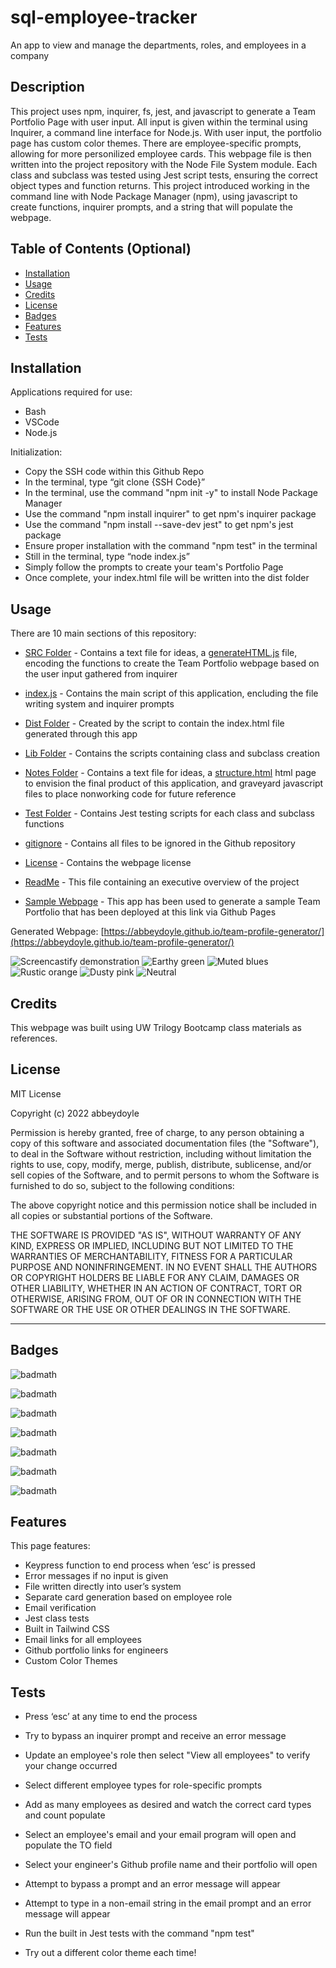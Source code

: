 # sql-employee-tracker
An app to view and manage the departments, roles, and employees in a company

## Description

This project uses npm, inquirer, fs, jest, and javascript to generate a Team Portfolio Page with user input. All input is given within the terminal using Inquirer, a command line interface for Node.js. With user input, the portfolio page has custom color themes. There are employee-specific prompts, allowing for more personilized employee cards. This webpage file is then written into the project repository with the Node File System module. Each class and subclass was tested using Jest script tests, ensuring the correct object types and function returns. This project introduced working in the command line with Node Package Manager (npm), using javascript to create functions, inquirer prompts, and a string that will populate the webpage.


<!-- Provide a short description explaining the what, why, and how of your project. Use the following questions as a guide:

- What was your motivation?
- Why did you build this project? (Note: the answer is not "Because it was a homework assignment.")
- What problem does it solve?
- What did you learn? -->

## Table of Contents (Optional)

<!-- If your README is long, add a table of contents to make it easy for users to find what they need. -->

- [Installation](#installation)
- [Usage](#usage)
- [Credits](#credits)
- [License](#license)
- [Badges](#badges)
- [Features](#features)
- [Tests](#tests)

## Installation

Applications required for use: 
- Bash
- VSCode
- Node.js 

Initialization: 
- Copy the SSH code within this Github Repo 
- In the terminal, type “git clone {SSH Code}” 
- In the terminal, use the command "npm init -y" to install Node Package Manager 
- Use the command "npm install inquirer" to get npm's inquirer package 
- Use the command "npm install --save-dev jest" to get npm's jest package 
- Ensure proper installation with the command "npm test" in the terminal
- Still in the terminal, type “node index.js” 
- Simply follow the prompts to create your team's Portfolio Page
- Once complete, your index.html file will be written into the dist folder
<!-- What are the steps required to install your project? Provide a step-by-step description of how to get the development environment running. -->


## Usage

There are 10 main sections of this repository:

- [SRC Folder](https://github.com/abbeydoyle/team-profile-generator/tree/main/src) - Contains a text file for ideas, a [generateHTML.js](https://github.com/abbeydoyle/team-profile-generator/blob/main/src/generateHTML.js) file, encoding the functions to create the Team Portfolio webpage based on the user input gathered from inquirer

- [index.js](https://github.com/abbeydoyle/team-profile-generator/blob/main/index.html) - Contains the main script of this application, encluding the file writing system and inquirer prompts

- [Dist Folder](https://github.com/abbeydoyle/team-profile-generator/tree/main/dist) - Created by the script to contain the index.html file generated through this app

- [Lib Folder](https://github.com/abbeydoyle/team-profile-generator/tree/main/lib) - Contains the scripts containing class and subclass creation

- [Notes Folder](https://github.com/abbeydoyle/team-profile-generator/tree/main/notes) - Contains a text file for ideas, a [structure.html](https://github.com/abbeydoyle/team-profile-generator/blob/main/notes/structure.html) html page to envision the final product of this application, and graveyard javascript files to place nonworking code for future reference

- [Test Folder](https://github.com/abbeydoyle/team-profile-generator/tree/main/test) - Contains Jest testing scripts for each class and subclass functions

- [gitignore](https://github.com/abbeydoyle/team-profile-generator/blob/main/.gitignore) - Contains all files to be ignored in the Github repository

- [License](https://github.com/abbeydoyle/module-two-challenge/blob/main/LICENSE) - Contains the webpage license

- [ReadMe](https://github.com/abbeydoyle/module-two-challenge/blob/main/README.md) - This file containing an executive overview of the project

- [Sample Webpage](https://abbeydoyle.github.io/team-profile-generator/) - This app has been used to generate a sample Team Portfolio that has been deployed at this link via Github Pages

Generated Webpage: [https://abbeydoyle.github.io/team-profile-generator/](https://abbeydoyle.github.io/team-profile-generator/)

![Screencastify demonstration](./dist/team-profile.gif)
![Earthy green](./dist/earthy%20green.png)
![Muted blues](./dist/muted%20blues.png)
![Rustic orange](./dist/rustic%20orange.png)
![Dusty pink](./dist/Dusty%20pink.png)
![Neutral](./dist/black-white.png)




<!-- Provide instructions and examples for use. Include screenshots as needed.

To add a screenshot, create an `assets/images` folder in your repository and upload your screenshot to it. Then, using the relative filepath, add it to your README using the following syntax:

    ```md
    ![alt text](assets/images/screenshot.png)
    ``` -->

## Credits

This webpage was built using UW Trilogy Bootcamp class materials as references.


## License

MIT License

Copyright (c) 2022 abbeydoyle

Permission is hereby granted, free of charge, to any person obtaining a copy of this software and associated documentation files (the "Software"), to deal in the Software without restriction, including without limitation the rights to use, copy, modify, merge, publish, distribute, sublicense, and/or sell copies of the Software, and to permit persons to whom the Software is furnished to do so, subject to the following conditions:

The above copyright notice and this permission notice shall be included in all copies or substantial portions of the Software.

THE SOFTWARE IS PROVIDED "AS IS", WITHOUT WARRANTY OF ANY KIND, EXPRESS OR IMPLIED, INCLUDING BUT NOT LIMITED TO THE WARRANTIES OF MERCHANTABILITY, FITNESS FOR A PARTICULAR PURPOSE AND NONINFRINGEMENT. IN NO EVENT SHALL THE AUTHORS OR COPYRIGHT HOLDERS BE LIABLE FOR ANY CLAIM, DAMAGES OR OTHER LIABILITY, WHETHER IN AN ACTION OF CONTRACT, TORT OR OTHERWISE, ARISING FROM, OUT OF OR IN CONNECTION WITH THE SOFTWARE OR THE USE OR OTHER DEALINGS IN THE SOFTWARE.

<!-- The last section of a high-quality README file is the license. This lets other developers know what they can and cannot do with your project. If you need help choosing a license, refer to [https://choosealicense.com/](https://choosealicense.com/). -->

---

<!-- 🏆 The previous sections are the bare minimum, and your project will ultimately determine the content of this document. You might also want to consider adding the following sections. -->

## Badges

![badmath](https://img.shields.io/github/repo-size/abbeydoyle/team-profile-generator?color=pink&style=plastic)

![badmath](https://img.shields.io/github/issues-closed-raw/abbeydoyle/team-profile-generator?color=pink&style=plastic)

![badmath](https://img.shields.io/github/issues-raw/abbeydoyle/team-profile-generator?color=pink&style=plastic)

![badmath](https://img.shields.io/github/license/abbeydoyle/team-profile-generator?color=pink&style=plastic)

![badmath](https://img.shields.io/github/commits-since/abbeydoyle/team-profile-generator/7aaca42/main?color=pink&style=plastic)

![badmath](https://img.shields.io/github/last-commit/abbeydoyle/team-profile-generator?color=pink&style=plastic)

![badmath](https://img.shields.io/maintenance/yes/2022?color=pink&style=plastic)


<!-- ![badmath](https://img.shields.io/github/languages/top/lernantino/badmath)

Badges aren't necessary, per se, but they demonstrate street cred. Badges let other developers know that you know what you're doing. Check out the badges hosted by [shields.io](https://shields.io/). You may not understand what they all represent now, but you will in time. -->

## Features

This page features:

- Keypress function to end process when ‘esc’ is pressed 
- Error messages if no input is given 
- File written directly into user’s system 
- Separate card generation based on employee role
- Email verification
- Jest class tests
- Built in Tailwind CSS
- Email links for all employees
- Github portfolio links for engineers
- Custom Color Themes



<!-- If your project has a lot of features, list them here. -->

<!-- ## How to Contribute

If you created an application or package and would like other developers to contribute it, you can include guidelines for how to do so. The [Contributor Covenant](https://www.contributor-covenant.org/) is an industry standard, but you can always write your own if you'd prefer. -->

## Tests

- Press ‘esc’ at any time to end the process
- Try to bypass an inquirer prompt and receive an error message
- Update an employee's role then select "View all employees" to verify your change occurred



- Select different employee types for role-specific prompts
- Add as many employees as desired and watch the correct card types and count populate
- Select an employee's email and your email program will open and populate the TO field
- Select your engineer's Github profile name and their portfolio will open
- Attempt to bypass a prompt and an error message will appear
- Attempt to type in a non-email string in the email prompt and an error message will appear
- Run the built in Jest tests with the command "npm test"
- Try out a different color theme each time!


<!-- Go the extra mile and write tests for your application. Then provide examples on how to run them here. -->